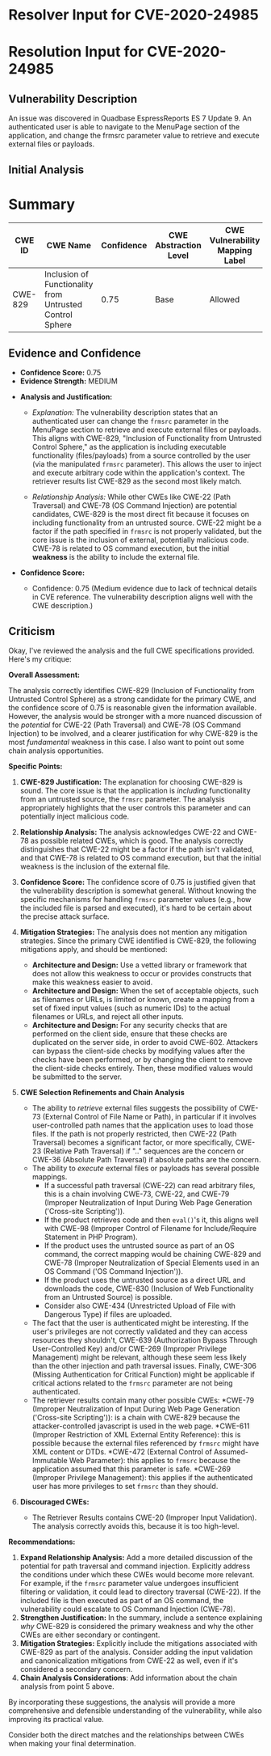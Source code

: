 # Resolver Input for CVE-2020-24985

# Resolution Input for CVE-2020-24985

## Vulnerability Description
An issue was discovered in Quadbase EspressReports ES 7 Update 9. An authenticated user is able to navigate to the MenuPage section of the application, and change the frmsrc parameter value to retrieve and execute external files or payloads.

## Initial Analysis
# Summary
| CWE ID | CWE Name | Confidence | CWE Abstraction Level | CWE Vulnerability Mapping Label | CWE-Vulnerability Mapping Notes |
|---|---|---|---|---|---|
| CWE-829 | Inclusion of Functionality from Untrusted Control Sphere | 0.75 | Base | Allowed | Primary CWE |

## Evidence and Confidence

*   **Confidence Score:** 0.75
*   **Evidence Strength:** MEDIUM

- **Analysis and Justification:**  
  - *Explanation:* The vulnerability description states that an authenticated user can change the `frmsrc` parameter in the MenuPage section to retrieve and execute external files or payloads. This aligns with CWE-829, "Inclusion of Functionality from Untrusted Control Sphere," as the application is including executable functionality (files/payloads) from a source controlled by the user (via the manipulated `frmsrc` parameter). This allows the user to inject and execute arbitrary code within the application's context. The retriever results list CWE-829 as the second most likely match.
  
  - *Relationship Analysis:* While other CWEs like CWE-22 (Path Traversal) and CWE-78 (OS Command Injection) are potential candidates, CWE-829 is the most direct fit because it focuses on including functionality from an untrusted source. CWE-22 might be a factor if the path specified in `frmsrc` is not properly validated, but the core issue is the inclusion of external, potentially malicious code. CWE-78 is related to OS command execution, but the initial **weakness** is the ability to include the external file.

- **Confidence Score:**  
  - Confidence: 0.75 (Medium evidence due to lack of technical details in CVE reference. The vulnerability description aligns well with the CWE description.)

## Criticism
Okay, I've reviewed the analysis and the full CWE specifications provided. Here's my critique:

**Overall Assessment:**

The analysis correctly identifies CWE-829 (Inclusion of Functionality from Untrusted Control Sphere) as a strong candidate for the primary CWE, and the confidence score of 0.75 is reasonable given the information available. However, the analysis would be stronger with a more nuanced discussion of the *potential* for CWE-22 (Path Traversal) and CWE-78 (OS Command Injection) to be involved, and a clearer justification for why CWE-829 is the most *fundamental* weakness in this case. I also want to point out some chain analysis opportunities.

**Specific Points:**

1.  **CWE-829 Justification:** The explanation for choosing CWE-829 is sound. The core issue is that the application is *including* functionality from an untrusted source, the `frmsrc` parameter. The analysis appropriately highlights that the user controls this parameter and can potentially inject malicious code.

2.  **Relationship Analysis:** The analysis acknowledges CWE-22 and CWE-78 as possible related CWEs, which is good. The analysis correctly distinguishes that CWE-22 might be a factor if the path isn't validated, and that CWE-78 is related to OS command execution, but that the initial weakness is the inclusion of the external file.

3.  **Confidence Score:** The confidence score of 0.75 is justified given that the vulnerability description is somewhat general.  Without knowing the specific mechanisms for handling `frmsrc` parameter values (e.g., how the included file is parsed and executed), it's hard to be certain about the precise attack surface.

4.  **Mitigation Strategies:** The analysis does not mention any mitigation strategies. Since the primary CWE identified is CWE-829, the following mitigations apply, and should be mentioned:
    *   **Architecture and Design:** Use a vetted library or framework that does not allow this weakness to occur or provides constructs that make this weakness easier to avoid.
    *   **Architecture and Design:** When the set of acceptable objects, such as filenames or URLs, is limited or known, create a mapping from a set of fixed input values (such as numeric IDs) to the actual filenames or URLs, and reject all other inputs.
    *   **Architecture and Design:** For any security checks that are performed on the client side, ensure that these checks are duplicated on the server side, in order to avoid CWE-602. Attackers can bypass the client-side checks by modifying values after the checks have been performed, or by changing the client to remove the client-side checks entirely. Then, these modified values would be submitted to the server.

5.  **CWE Selection Refinements and Chain Analysis**

    *   The ability to *retrieve* external files suggests the possibility of CWE-73 (External Control of File Name or Path), in particular if it involves user-controlled path names that the application uses to load those files. If the path is not properly restricted, then CWE-22 (Path Traversal) becomes a significant factor, or more specifically, CWE-23 (Relative Path Traversal) if ".." sequences are the concern or CWE-36 (Absolute Path Traversal) if absolute paths are the concern.
    *   The ability to *execute* external files or payloads has several possible mappings.
        *   If a successful path traversal (CWE-22) can read arbitrary files, this is a chain involving CWE-73, CWE-22, and CWE-79 (Improper Neutralization of Input During Web Page Generation ('Cross-site Scripting')).
        *   If the product retrieves code and then `eval()`'s it, this aligns well with CWE-98 (Improper Control of Filename for Include/Require Statement in PHP Program).
        *   If the product uses the untrusted source as part of an OS command, the correct mapping would be chaining CWE-829 and CWE-78 (Improper Neutralization of Special Elements used in an OS Command ('OS Command Injection')).
        *   If the product uses the untrusted source as a direct URL and downloads the code, CWE-830 (Inclusion of Web Functionality from an Untrusted Source) is possible.
        *   Consider also CWE-434 (Unrestricted Upload of File with Dangerous Type) if files are uploaded.
    *   The fact that the user is authenticated might be interesting. If the user's privileges are not correctly validated and they can access resources they shouldn't, CWE-639 (Authorization Bypass Through User-Controlled Key) and/or CWE-269 (Improper Privilege Management) might be relevant, although these seem less likely than the other injection and path traversal issues. Finally, CWE-306 (Missing Authentication for Critical Function) might be applicable if critical actions related to the `frmsrc` parameter are not being authenticated.
    * The retriever results contain many other possible CWEs:
        *CWE-79 (Improper Neutralization of Input During Web Page Generation ('Cross-site Scripting')): is a chain with CWE-829 because the attacker-controlled javascript is used in the web page.
        *CWE-611 (Improper Restriction of XML External Entity Reference): this is possible because the external files referenced by `frmsrc` might have XML content or DTDs.
        *CWE-472 (External Control of Assumed-Immutable Web Parameter): this applies to `frmsrc` because the application assumed that this parameter is safe.
        *CWE-269 (Improper Privilege Management): this applies if the authenticated user has more privileges to set `frmsrc` than they should.

6.  **Discouraged CWEs:**

    *   The Retriever Results contains CWE-20 (Improper Input Validation). The analysis correctly avoids this, because it is too high-level.

**Recommendations:**

1.  **Expand Relationship Analysis:** Add a more detailed discussion of the potential for path traversal and command injection. Explicitly address the conditions under which these CWEs would become more relevant. For example, if the `frmsrc` parameter value undergoes insufficient filtering or validation, it could lead to directory traversal (CWE-22). If the included file is then executed as part of an OS command, the vulnerability could escalate to OS Command Injection (CWE-78).
2.  **Strengthen Justification:** In the summary, include a sentence explaining *why* CWE-829 is considered the primary weakness and why the other CWEs are either secondary or contingent.
3.  **Mitigation Strategies:** Explicitly include the mitigations associated with CWE-829 as part of the analysis. Consider adding the input validation and canonicalization mitigations from CWE-22 as well, even if it's considered a secondary concern.
4.  **Chain Analysis Considerations**: Add information about the chain analysis from point 5 above.

By incorporating these suggestions, the analysis will provide a more comprehensive and defensible understanding of the vulnerability, while also improving its practical value.

Consider both the direct matches and the relationships between CWEs
when making your final determination.
        